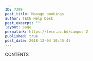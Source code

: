 ```yaml
---
ID: 7398
post_title: Manage bookings
author: TECN Help Desk
post_excerpt: ""
layout: page
permalink: https://tecn.ac.bd/campus-2
published: true
post_date: 2018-12-04 10:45:45
---
```

CONTENTS